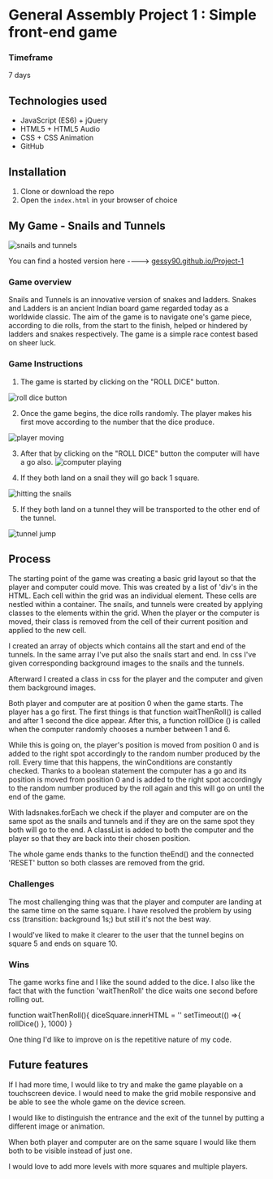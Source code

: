# General Assembly Project 1 : Simple front-end game

### Timeframe
7 days

## Technologies used

* JavaScript (ES6) + jQuery
* HTML5 + HTML5 Audio
* CSS + CSS Animation
* GitHub

## Installation

1. Clone or download the repo
1. Open the `index.html` in your browser of choice

## My Game - Snails and Tunnels

![snails and tunnels](https://media.git.generalassemb.ly/user/17645/files/fe213900-1583-11e9-8dfd-afbbcccebfee)

You can find a hosted version here ----> [gessy90.github.io/Project-1](https://gessy90.github.io/Project-1/)

### Game overview
Snails and Tunnels is an innovative version of snakes and ladders.
Snakes and Ladders is an ancient Indian board game regarded today as a worldwide classic.
The aim of the game is to navigate one's game piece, according to die rolls, from the start to the finish, helped or hindered by ladders and snakes respectively. The game is a simple race contest based on sheer luck.


### Game Instructions
1. The game is started by clicking on the "ROLL DICE" button.

![roll dice button](https://media.git.generalassemb.ly/user/17645/files/214ce800-1586-11e9-935f-1306ff6e3681)

2. Once the game begins, the dice rolls randomly. The player makes his first move according to the number that the dice produce.

![player moving](https://media.git.generalassemb.ly/user/17645/files/69b8d580-1587-11e9-874e-e35f8143ab45)

3. After that by clicking on the "ROLL DICE" button the computer will have a go also.
![computer playing](https://media.git.generalassemb.ly/user/17645/files/332f8a80-1588-11e9-879a-a63c02686dc4)


4. If they both land on a snail they will go back 1 square.

![hitting the snails](https://media.git.generalassemb.ly/user/17645/files/8dc9e600-158a-11e9-955c-1da9d306926c)

5. If they both land on a tunnel they will be transported to the other end of the tunnel.

![tunnel jump](https://media.git.generalassemb.ly/user/17645/files/0c725380-158a-11e9-8f51-8de3e9c470c0)

## Process

The starting point of the game was creating a basic grid layout so that the player and computer could move. This was created by a list of 'div's in the HTML. Each cell within the grid was an individual element. These cells are nestled within a container. The snails, and tunnels were created by applying classes to the elements within the grid. When the player or the computer is moved, their class is removed from the cell of their current position and applied to the new cell.

I created an array of objects which contains all the start and end of the tunnels. In the same array I've put also the snails start and end. In css I've given corresponding background images to the snails and the tunnels.

Afterward I created a class in css for the player and the computer and given them background images.

Both player and computer are at position 0 when the game starts. The player has a go first. The first things is that function waitThenRoll() is called and after 1 second the dice appear. After this, a function rollDice () is called when the computer randomly chooses a number between 1 and 6.

While this is going on, the player's position is moved from position 0 and is added to the right spot accordingly to the random number produced by the roll. Every time that this happens, the winConditions are constantly checked. Thanks to a boolean statement the computer has a go and its position is moved from position 0 and is added to the right spot accordingly to the random number produced by the roll again and this will go on until the end of the game.


With ladsnakes.forEach we check if the player and computer are on the same spot as the snails and tunnels and if they are on the same spot they both will go to the end. A classList is added to both the computer and the player so that they are back into their chosen position.

The whole game ends thanks to the function theEnd() and the connected 'RESET' button so both classes are removed from the grid.

### Challenges
The most challenging thing was that the player and computer are landing at the same time on the same square. I have resolved the problem by using css (transition: background 1s;) but still it's not the best way.

I would've liked to make it clearer to the user that the tunnel begins on square 5 and ends on square 10.


### Wins
The game works fine and I like the sound added to the dice. I also like the fact that with the function 'waitThenRoll' the dice waits one second before rolling out.


function waitThenRoll(){
  diceSquare.innerHTML = ''
  setTimeout(() =>{
    rollDice()
  }, 1000)
}

One thing I'd like to improve on is the repetitive nature of my code.


## Future features

If I had more time, I would like to try and make the game playable on a touchscreen device. I would need to make the grid mobile responsive and be able to see the whole game on the device screen.

I would like to distinguish the entrance and the exit of the tunnel by putting a different image or animation.

When both player and computer are on the same square I would like them both to be visible instead of just one.

I would love to add more levels with more squares and multiple players.
